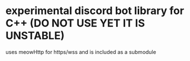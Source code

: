 # experimental discord bot library for C++ (DO NOT USE YET IT IS UNSTABLE)
uses meowHttp for https/wss and is included as a submodule
